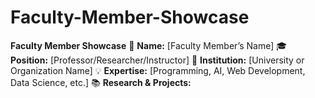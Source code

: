 # Faculty-Member-Showcase
 **Faculty Member Showcase**   📌 **Name:** [Faculty Member’s Name]   🎓 **Position:** [Professor/Researcher/Instructor]   🏫 **Institution:** [University or Organization Name]   💡 **Expertise:** [Programming, AI, Web Development, Data Science, etc.]   📚 **Research &amp; Projects:** 
